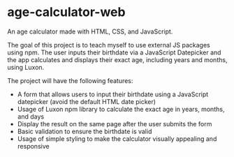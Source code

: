 # age-calculator-web
An age calculator made with HTML, CSS, and JavaScript.

The goal of this project is to teach myself to use external JS packages using npm. 
The user inputs their birthdate via a JavaScript Datepicker and the app calculates and displays their exact age, including years and months, using Luxon.

The project will have the following features:
- A form that allows users to input their birthdate using a JavaScript datepicker (avoid the default HTML date picker)
- Usage of Luxon npm library to calculate the exact age in years, months, and days
- Display the result on the same page after the user submits the form
- Basic validation to ensure the birthdate is valid
- Usage of simple styling to make the calculator visually appealing and responsive
